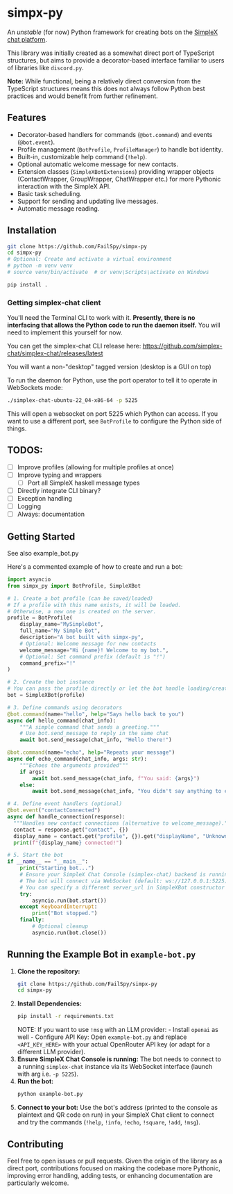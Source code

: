 # simpx-py

An _unstable_ (for now) Python framework for creating bots on the [SimpleX chat platform](https://simplex.chat/).

This library was initially created as a somewhat direct port of TypeScript structures, but aims to provide a decorator-based interface familiar to users of libraries like `discord.py`.

**Note:** While functional, being a relatively direct conversion from the TypeScript structures means this does not always follow Python best practices and would benefit from further refinement.

## Features

*   Decorator-based handlers for commands (`@bot.command`) and events (`@bot.event`).
*   Profile management (`BotProfile`, `ProfileManager`) to handle bot identity.
*   Built-in, customizable help command (`!help`).
*   Optional automatic welcome message for new contacts.
*   Extension classes (`SimpleXBotExtensions`) providing wrapper objects (ContactWrapper, GroupWrapper, ChatWrapper etc.) for more Pythonic interaction with the SimpleX API.
*   Basic task scheduling.
*   Support for sending and updating live messages.
*   Automatic message reading.

## Installation

```bash
git clone https://github.com/FailSpy/simpx-py
cd simpx-py
# Optional: Create and activate a virtual environment
# python -m venv venv
# source venv/bin/activate  # or venv\Scripts\activate on Windows

pip install .
```

### Getting simplex-chat client

You'll need the Terminal CLI to work with it. **Presently, there is no interfacing that allows the Python code to run the daemon itself.** You will need to implement this yourself for now.

You can get the simplex-chat CLI release here: https://github.com/simplex-chat/simplex-chat/releases/latest

You will want a non-"desktop" tagged version (desktop is a GUI on top)

To run the daemon for Python, use the port operator to tell it to operate in WebSockets mode:
```bash
./simplex-chat-ubuntu-22_04-x86-64 -p 5225
```

This will open a websocket on port 5225 which Python can access. If you want to use a different port, see `BotProfile` to configure the Python side of things.

## TODOS:
- [ ] Improve profiles (allowing for multiple profiles at once)
- [ ] Improve typing and wrappers
  - [ ] Port all SimpleX haskell message types
- [ ] Directly integrate CLI binary?
- [ ] Exception handling
- [ ] Logging
- [ ] Always: documentation

## Getting Started

See also example\_bot.py

Here's a commented example of how to create and run a bot:

```python
import asyncio
from simpx_py import BotProfile, SimpleXBot

# 1. Create a bot profile (can be saved/loaded)
# If a profile with this name exists, it will be loaded.
# Otherwise, a new one is created on the server.
profile = BotProfile(
    display_name="MySimpleBot",
    full_name="My Simple Bot",
    description="A bot built with simpx-py",
    # Optional: Welcome message for new contacts
    welcome_message="Hi {name}! Welcome to my bot.",
    # Optional: Set command prefix (default is "!")
    command_prefix="!"
)

# 2. Create the bot instance
# You can pass the profile directly or let the bot handle loading/creation
bot = SimpleXBot(profile)

# 3. Define commands using decorators
@bot.command(name="hello", help="Says hello back to you")
async def hello_command(chat_info):
    """A simple command that sends a greeting."""
    # Use bot.send_message to reply in the same chat
    await bot.send_message(chat_info, "Hello there!")

@bot.command(name="echo", help="Repeats your message")
async def echo_command(chat_info, args: str):
    """Echoes the arguments provided"""
    if args:
        await bot.send_message(chat_info, f"You said: {args}")
    else:
        await bot.send_message(chat_info, "You didn't say anything to echo!")

# 4. Define event handlers (optional)
@bot.event("contactConnected")
async def handle_connection(response):
  """Handles new contact connections (alternative to welcome_message)."""
  contact = response.get("contact", {})
  display_name = contact.get("profile", {}).get("displayName", "Unknown")
  print(f"{display_name} connected!")

# 5. Start the bot
if __name__ == "__main__":
    print("Starting bot...")
    # Ensure your SimpleX Chat Console (simplex-chat) backend is running
    # The bot will connect via WebSocket (default: ws://127.0.0.1:5225)
    # You can specify a different server_url in SimpleXBot constructor if needed
    try:
        asyncio.run(bot.start())
    except KeyboardInterrupt:
        print("Bot stopped.")
    finally:
        # Optional cleanup
        asyncio.run(bot.close())

```

## Running the Example Bot in `example-bot.py`

1.  **Clone the repository:**
    ```bash
    git clone https://github.com/FailSpy/simpx-py
    cd simpx-py
    ```
2.  **Install Dependencies:**
    ```bash
    pip install -r requirements.txt
    ```
    NOTE: If you want to use  `!msg` with an LLM provider:
        - Install `openai` as well
        - Configure API Key: Open `example-bot.py` and replace `<API_KEY_HERE>` with your actual OpenRouter API key (or adapt for a different LLM provider).
3.  **Ensure SimpleX Chat Console is running:** The bot needs to connect to a running `simplex-chat` instance via its WebSocket interface (launch with arg i.e. `-p 5225`).
5.  **Run the bot:**
    ```bash
    python example-bot.py
    ```
6.  **Connect to your bot:** Use the bot's address (printed to the console as plaintext and QR code on run) in your SimpleX Chat client to connect and try the commands (`!help`, `!info`, `!echo`, `!square`, `!add`, `!msg`).

## Contributing

Feel free to open issues or pull requests. Given the origin of the library as a direct port, contributions focused on making the codebase more Pythonic, improving error handling, adding tests, or enhancing documentation are particularly welcome.
